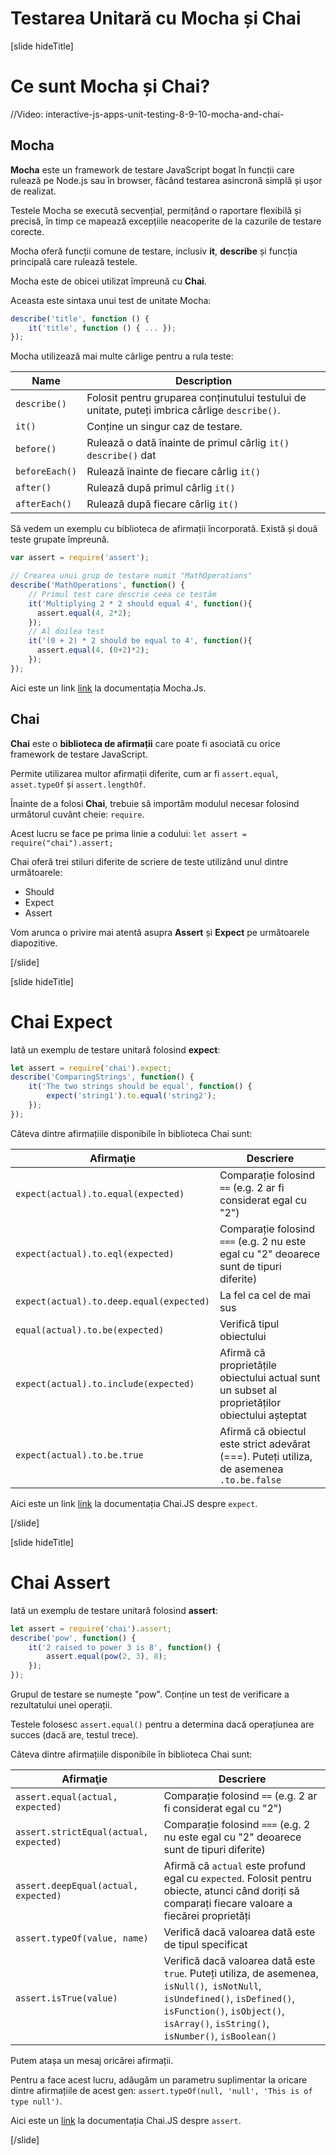 # Testarea Unitară cu Mocha și Chai

[slide hideTitle]

# Ce sunt Mocha și Chai?

//Video: interactive-js-apps-unit-testing-8-9-10-mocha-and-chai-


## Mocha

**Mocha** este un framework de testare JavaScript bogat în funcții care rulează pe Node.js sau în browser, făcând testarea asincronă simplă și ușor de realizat.

Testele Mocha se execută secvențial, permițând o raportare flexibilă și precisă, în timp ce mapează excepțiile neacoperite de la cazurile de testare corecte.

Mocha oferă funcții comune de testare, inclusiv **it**, **describe** și funcția principală care rulează testele.

Mocha este de obicei utilizat împreună cu **Chai**.


Aceasta este sintaxa unui test de unitate Mocha:

```js
describe('title', function () {
    it('title', function () { ... });
});
```

Mocha utilizează mai multe cârlige pentru a rula teste:

| **Name**  | **Description** |
| --- | --- |
| `describe()` | Folosit pentru gruparea conținutului testului de unitate, puteți imbrica cârlige `describe()`. |
| `it()` | Conține un singur caz de testare. |
| `before()` | Rulează o dată înainte de primul cârlig `it()` `describe()` dat |
| `beforeEach()` | Rulează înainte de fiecare cârlig `it()` |
| `after()` | Rulează după primul cârlig `it()` |
| `afterEach()` | Rulează după fiecare cârlig `it()` |


Să vedem un exemplu cu biblioteca de afirmații încorporată. Există și două teste grupate împreună.

```js
var assert = require('assert');

// Crearea unui grup de testare numit "MathOperations"
describe('MathOperations', function() {
    // Primul test care descrie ceea ce testăm
    it('Multiplying 2 * 2 should equal 4', function(){
      assert.equal(4, 2*2);
    });
    // Al doilea test
    it('(0 + 2) * 2 should be equal to 4', function(){
      assert.equal(4, (0+2)*2);
    });
});
```



Aici este un link [link](https://www.mochajs.org/) la documentația Mocha.Js. 

## Chai

**Chai** este o **biblioteca de afirmații** care poate fi asociată cu orice framework de testare JavaScript.

Permite utilizarea multor afirmații diferite, cum ar fi `assert.equal`, `asset.typeOf` și `assert.lengthOf`.

Înainte de a folosi **Chai**, trebuie să importăm modulul necesar folosind următorul cuvânt cheie: `require`.

Acest lucru se face pe prima linie a codului: `let assert = require("chai").assert;`

Chai oferă trei stiluri diferite de scriere de teste utilizând unul dintre următoarele:
- Should
- Expect
- Assert

Vom arunca o privire mai atentă asupra **Assert** și **Expect** pe următoarele diapozitive.

[/slide]


[slide hideTitle]
# Chai Expect

Iată un exemplu de testare unitară folosind **expect**:

```js
let assert = require('chai').expect;
describe('ComparingStrings', function() {
    it('The two strings should be equal', function() {
        expect('string1').to.equal('string2');
    });
});
```

Câteva dintre afirmațiile disponibile în biblioteca Chai sunt:

| **Afirmaţie**  | **Descriere** |
| --- | --- |
| `expect(actual).to.equal(expected)` | Comparație folosind `==` (e.g. 2 ar fi considerat egal cu "2") |
| `expect(actual).to.eql(expected)` | Comparație folosind `===` (e.g. 2 nu este egal cu "2" deoarece sunt de tipuri diferite)  |
| `expect(actual).to.deep.equal(expected)` | La fel ca cel de mai sus |
| `equal(actual).to.be(expected)` | Verifică tipul obiectului |
| `expect(actual).to.include(expected)` | Afirmă că proprietățile obiectului actual sunt un subset al proprietăților obiectului așteptat |
| `expect(actual).to.be.true` | Afirmă că obiectul este strict adevărat (===). Puteți utiliza, de asemenea `.to.be.false`  |


Aici este un link [link](https://www.chaijs.com/api/bdd) la documentația Chai.JS despre `expect`.

[/slide]

[slide hideTitle]
# Chai Assert

Iată un exemplu de testare unitară folosind **assert**:

```js
let assert = require('chai').assert;
describe('pow', function() {
    it('2 raised to power 3 is 8', function() {
        assert.equal(pow(2, 3), 8);
    });
});
```

Grupul de testare se numește "pow". Conține un test de verificare a rezultatului unei operații.

Testele folosesc `assert.equal()` pentru a determina dacă operațiunea are succes (dacă are, testul trece).

Câteva dintre afirmațiile disponibile în biblioteca Chai sunt:

| **Afirmaţie**  | **Descriere** |
| --- | --- |
| `assert.equal(actual, expected)` | Comparație folosind `==` (e.g. 2 ar fi considerat egal cu "2") |
| `assert.strictEqual(actual, expected)` | Comparație folosind `===` (e.g. 2 nu este egal cu "2" deoarece sunt de tipuri diferite) |
| `assert.deepEqual(actual, expected)` | Afirmă că `actual` este profund egal cu `expected`. Folosit pentru obiecte, atunci când doriți să comparați fiecare valoare a fiecărei proprietăți|
| `assert.typeOf(value, name)` | Verifică dacă valoarea dată este de tipul specificat|
| `assert.isTrue(value)` | Verifică dacă valoarea dată este `true`. Puteți utiliza, de asemenea, `isNull()`,` isNotNull`, `isUndefined()`, `isDefined()`, `isFunction()`, `isObject()`, `isArray()`, `isString()`, `isNumber()`, `isBoolean()` |

Putem atașa un mesaj oricărei afirmații.

Pentru a face acest lucru, adăugăm un parametru suplimentar la oricare dintre afirmațiile de acest gen: `assert.typeOf(null, 'null', 'This is of type null')`.

Aici este un [link](https://www.chaijs.com/api/assert) la documentația Chai.JS despre `assert`.

[/slide]

